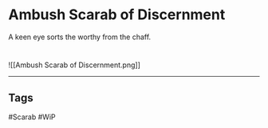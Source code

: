 # Ambush Scarab of Discernment
A keen eye sorts the worthy from the chaff.

#
![[Ambush Scarab of Discernment.png]]

---
## Tags
#Scarab
#WiP 